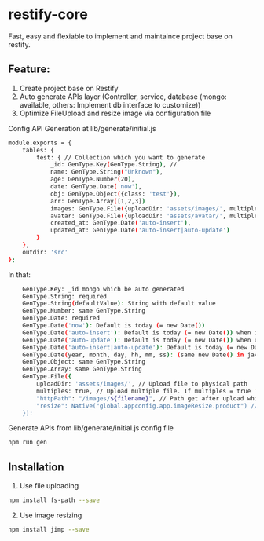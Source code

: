 # restify-core
Fast, easy and flexiable to implement and maintaince project base on restify.

## Feature:
1. Create project base on Restify
2. Auto generate APIs layer (Controller, service, database (mongo: available, others: Implement db interface to customize))
3. Optimize FileUpload and resize image via configuration file

Config API Generation at lib/generate/initial.js 

```sh
module.exports = {
    tables: { 
        test: { // Collection which you want to generate
            _id: GenType.Key(GenType.String), // 
            name: GenType.String("Unknown"),
            age: GenType.Number(20),
            date: GenType.Date('now'),
            obj: GenType.Object({class: 'test'}),
            arr: GenType.Array([1,2,3])
            images: GenType.File({uploadDir: 'assets/images/', multiples: true, "httpPath": "/images/${filename}", "resize": Native("global.appconfig.app.imageResize.product")}),
            avatar: GenType.File({uploadDir: 'assets/avatar/', multiples: false, "httpPath": "/avatar/${filename}", "resize": Native("global.appconfig.app.imageResize.avatar")}),
            created_at: GenType.Date('auto-insert'),
            updated_at: GenType.Date('auto-insert|auto-update')
        }
    },
    outdir: 'src'
};
```
In that: 
```sh
    GenType.Key: _id mongo which be auto generated
    GenType.String: required
    GenType.String(defaultValue): String with default value
    GenType.Number: same GenType.String
    GenType.Date: required
    GenType.Date('now'): Default is today (= new Date())
    GenType.Date('auto-insert'): Default is today (= new Date()) when inserting
    GenType.Date('auto-update'): Default is today (= new Date()) when updating
    GenType.Date('auto-insert|auto-update'): Default is today (= new Date()) when inserting & updating
    GenType.Date(year, month, day, hh, mm, ss): (same new Date() in javascript: Oct = 9)
    GenType.Object: same GenType.String
    GenType.Array: same GenType.String
    GenType.File({
        uploadDir: 'assets/images/', // Upload file to physical path
        multiples: true, // Upload multiple file. If multiples = true ? Array : Path image file
        "httpPath": "/images/${filename}", // Path get after upload which is inserted into database (It's web path not physical path)
        "resize": Native("global.appconfig.app.imageResize.product") // Auto resize image base on config in src/appconfig.js
    }): 
```

Generate APIs from lib/generate/initial.js config file
```sh
npm run gen
```

## Installation
1. Use file uploading 
```sh
npm install fs-path --save
```

2. Use image resizing
```sh
npm install jimp --save
```